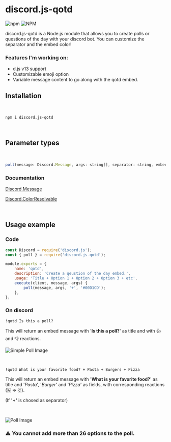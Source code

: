 # discord.js-qotd

![npm](https://img.shields.io/npm/v/discord.js-qotd)
![NPM](https://img.shields.io/npm/l/discord.js-qotd)

discord.js-qotd is a Node.js module that allows you to create polls or questions of the day with your discord bot. You can customize the separator and the embed color! 

### Features I'm working on:
* d.js v13 support
* Customizable emoji option
* Variable message content to go along with the qotd embed.

## Installation 

<br>

```
npm i discord.js-qotd
```

<br>

## Parameter types

<br>

```JavaScript
poll(message: Discord.Message, args: string[], separator: string, embedColor: Discord.ColorResolvable)
```

### Documentation 

[Discord.Message](https://discord.js.org/#/docs/main/stable/class/Message)

[Discord.ColorResolvable](https://discord.js.org/#/docs/main/stable/typedef/ColorResolvable)

<br>

## Usage example

### Code

```JavaScript
const Discord = require('discord.js');
const { poll } = require('discord.js-qotd');

module.exports = {
	name: 'qotd',
	description: 'Create a qeustion of the day embed.',
	usage: 'Title + Option 1 + Option 2 + Option 3 + etc',
	execute(client, message, args) {
		poll(message, args, '+', '#00D1CD');
	},
};
```

### On discord

```
!qotd Is this a poll?
```

This will return an embed message with '**Is this a poll?**' as title and with 👍 and 👎 reactions.

![Simple Poll Image](https://cdn.discordapp.com/attachments/417731712135725066/834428865342472212/unknown.png)

<br>

```
!qotd What is your favorite food? + Pasta + Burgers + Pizza
```

This will return an embed message with '**What is your favorite food?**' as title and '*Pasta*', '*Burger*' and '*Pizza*' as fields, with corresponding reactions (🇦 => 🇨).

(If **'+'** is chosed as separator)

<br>

![Poll Image](https://cdn.discordapp.com/attachments/417731712135725066/834428463616229456/unknown.png)

### ⚠️ You cannot add more than 26 options to the poll. 
